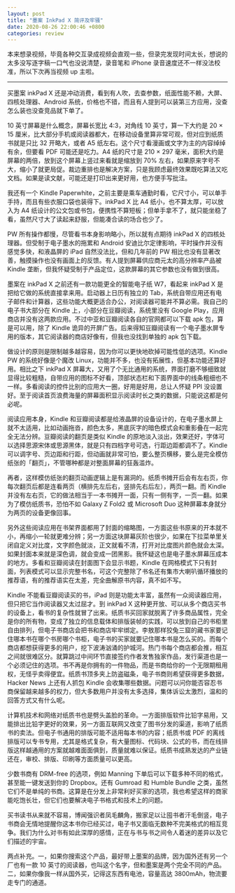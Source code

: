 ```yaml
---
layout: post
title: "墨案 InkPad X 简评及牢骚"
date: 2020-08-26 22:00:46 +0800
categories: review
---
```


本来想录视频，毕竟各种交互录成视频会直观一些，但录完发现时间太长，想说的太多没写逐字稿一口气也没说清楚，录音笔和 iPhone 录音速度还不一样没法校准，所以下次再当视频 up 主啦。

---

买墨案 inkPad X 还是冲动消费，看到有人吹，去查参数，纸面性能不赖，大屏、四核处理器、Android 系统，价格也不错，而且有人提到可以装第三方应用，没查怎么装也没查竞品就下单了。

10 英寸屏幕是什么概念，屏幕长宽比 4:3，对角线 10 英寸，算一下大约是 20 × 15 厘米，比大部分手机或阅读器都大，在移动设备里算非常可观，但对应到纸质书就是只比 32 开略大，或者 A5 纸左右。这个尺寸看漫画或文字为主的内容绰绰有余，但要看 PDF 可能还是吃力。A4 纸的尺寸是 210 × 297 毫米，面积大约是屏幕的两倍，放到这个屏幕上竖过来看就是缩放到 70% 左右，如果原来字号不大，缩小了就更局促。裁边重排也是解决方案，只是我顾虑最终效果既吃算法又吃文档。如果是读文献，可能还是打印出来更好用，也方便手写批注。

我还有一个 Kindle Paperwhite，之前主要是乘车通勤时看，它尺寸小，可以单手手持，而且有些衣服口袋也装得下。inkPad X 比 A4 纸小，也不算太厚，可以放入为 A4 纸设计的公文包或书包，便携性不算短板；但单手拿不了，就只能坐稳了看，虽然尺寸大了读起来舒服，但能凑合读的场合也少了。

PW 所有操作都慢，尽管看书本身影响略小，所以就有点期待 inkPad X 的四核处理器。但受制于电子墨水的拖累和 Android 安迪比尔定律影响，平时操作并没有感觉多快，和液晶屏的 iPad 自然没法比，但和几年前的 PW 相比也没有显著改善，触摸操作也没有画面上的反馈。有人提到屏幕供应商元太的高分辨率产品被 Kindle 垄断，但我怀疑受制于产品定位，这款屏幕的其它参数也没有做到很高。

墨案在 inkPad X 之前还有一款功能更全的智能电子纸 W7，看起来 inkPad X 是把给它做的系统直接拿来用。启动器上日历有独立的 Tab，系统自带应用还有电子邮件和计算器，这些功能大概更适合办公，对阅读器可能并不算必需。我自己的电子书大部分在 Kindle 上，小部分在豆瓣阅读，系统里没有 Google Play，应用商店并没有这两款应用。不过中亚和豆瓣阅读各自的官网都可以下载 apk 包，算是可以用，除了 Kindle 诡异的开屏广告。后来得知豆瓣阅读有一个电子墨水屏专用的版本，其它阅读器的商店好像有，但我也没找到单独的 apk 包下载。

做设计的原则是限制越多越容易，因为你可以更快地砍掉可能性低的选项。Kindle PW 的系统好像是个魔改 Linux，功能并不多，也没有拓展性，但基本功能还算好用。相比之下 inkPad X 屏幕大，又用了个无比通用的系统，界面打磨不够细致就显得比较粗糙，自带应用的图标不好看，顶部状态栏和下面界面中的线条粗细也不一样。多看阅读的控件比别的应用大一圈，好用是好用，总让人怀疑 PPI 没设置好。至于阅读首页浪费海量的屏幕面积显示阅读时长之类的数据，只能说这都是何必呢。

阅读应用本身，Kindle 和豆瓣阅读都是给液晶屏的设备设计的，在电子墨水屏上就不太适用，比如动画拖沓，颜色太多，黑底灰字的暗色模式会和重影叠在一起完全无法分辨。豆瓣阅读的翻页是类似 Kindle 的原地淡入淡出，效果还好，字体可以选择思源宋体或思源黑体，就是只有四档字号可选，行距边距都调不了。Kindle 可以调字号、页边距和行距，但动画就非常可怕，要么整页横移，要么是完全模仿纸张的「翻页」，不管哪种都是对整面屏幕的狂轰滥炸。

再者，这样模仿纸张的翻页动画逻辑上是有漏洞的。纸质书摊开后会有左右页，你每次翻页后都是连看两页（横排先左后右，竖排先右后左），两页一翻。而 Kindle 并没有左右页，它的做法相当于一本书摊开一面，只有一侧有字，一页一翻。如果为了模仿纸质书，恐怕不如 Galaxy Z Fold2 或 Microsoft Duo 这种屏幕本身就分为两页的设备更像回事。

另外这些阅读应用在书架界面都用了封面的缩略图，一方面这些书原来的开本就不小，再缩小一轮就更难分辨；另一方面这块屏幕灰阶也很少，如果在下拉菜单里关闭自定义对比度，文字颜色就淡，正文就看不清，打开对比度图片颜色就会太深。如果封面本来就是深色调，就会变成一团黑影。我怀疑这也是电子墨水屏幕压成本的地方。多看和豆瓣阅读在封面图下会显示书题，Kindle 在网格模式下只有封面，列表模式可以显示完整书名，可这个完整除了书名还有集市大喇叭循环播放的推荐语，有的推荐语实在太差，完全曲解原书内容，真不如不写。

Kindle 不能看豆瓣阅读买的书，iPad 则是功能太丰富，虽然有一众阅读器应用，但只把它当作阅读器又太过屈才。到 inkPad X 这种更开放、可以从多个商店买书的设备上，看书的复杂性就冒了出来。纸质书买回家就脱离了许多商品属性，完全是你的所有物，变成了独立的信息载体和排版装帧的实践，可以放到自己的书柜里自由排列，但电子书商店会把书和商店牢牢绑定。李敖那样狡兔三窟的藏书家要记住哪本书在哪个书房哪个书柜，电子书的买家就要记住哪本书是怎么买的。而每个商店都想获得更多的用户，挖下波涛汹涌的护城河。热门书每个商店都会推，相互之间就很难区分。就算跳过中间环节直接签约作者发售独家作品，发行渠道也是一个必须记住的选项。书不再是你拥有的一件物品，而是书商给你的一个无限期租用权，无怪乎卖得便宜。纸质书顶多夹上防盗磁条，电子书商则希望获得更多数据，Hacker News 上还有人抓包 Kindle 会收集哪些数据。问题可以问你能否容忍书商保留越来越多的权力，但大多数用户并没有太多选择，集体诉讼太激烈，温和的回答方式又有什么呢。

计算机技术和网络对纸质书也是劈头盖脸的革命。一方面排版软件比铅字易用，又能排出比铅字更好的效果，另一方面互联网又改变了图书分发的渠道，影响了纸质书的卖法。但电子书通用的排版可能不适用每本书的内容；纸质书或 PDF 的离线排版可以专书专用，尤其是格式复杂，有大量图标、代码块、公式的书，而在线排版这样越通用的方案就越难面面俱到，质量就难以保证。纸质书成熟发达的产业链还在，审校、排版、印刷等方面质量可以更高。

少数书商有 DRM-free 的选项，例如 Manning 下单后可以下载多种不同的格式，甚至能一键发送到你的 Dropbox。还有 Gumroad 和 Humble Bundle 之类，虽然它们不是单纯的书商。这算是在分发上非常利好买家的选项，我也希望这样的商家能吃饱长壮，但它们也要解决电子书格式和技术上的问题。

买书读书从来就不容易，博闻强识者凤毛麟角，搬家足以让囤书者汗毛倒竖，电子书商会无情地提醒你这本书你已经买过，电子书又面临无数种不完美格式的相互竞争。我们为什么对书有如此深厚的感情，正在与书与书之间令人着迷的差异以及它们描述的宇宙。

两点补充。一，如果你搜索这个产品，最好带上墨案的品牌，因为国外还有另一个厂也有一款 10 英寸的阅读器，也叫这个名字，但和墨案是两个完全不同的产品。二，如果你像我一样从国外买，记得这东西有电池，容量高达 3800mAh，物流要走专门的通道。
